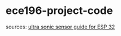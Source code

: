 # ece196-project-code

sources: 
[ultra sonic sensor guide for ESP 32](https://randomnerdtutorials.com/esp32-hc-sr04-ultrasonic-arduino/)
